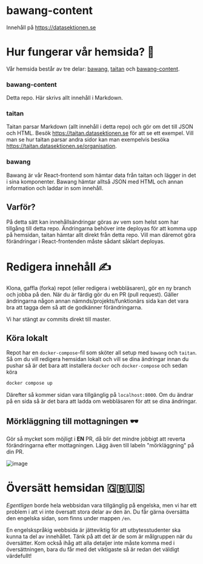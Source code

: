 # bawang-content
Innehåll på https://datasektionen.se

# Hur fungerar vår hemsida? 🤔
Vår hemsida består av tre delar: [bawang](https://github.com/datasektionen/bawang), [taitan](https://github.com/datasektionen/taitan) och [bawang-content](https://github.com/datasektionen/bawang-content).

### bawang-content
Detta repo. Här skrivs allt innehåll i Markdown.

### taitan
Taitan parsar Markdown (allt innehåll i detta repo) och gör om det till JSON och HTML. Besök https://taitan.datasektionen.se för att se ett exempel. Vill man se hur taitan parsar andra sidor kan man exempelvis besöka https://taitan.datasektionen.se/organisation.

### bawang
Bawang är vår React-frontend som hämtar data från taitan och lägger in det i sina komponenter. Bawang hämtar alltså JSON med HTML och annan information och laddar in som innehåll.

## Varför?
På detta sätt kan innehållsändringar göras av vem som helst som har tillgång till detta repo. Ändringarna behöver inte deployas för att komma upp på hemsidan, taitan hämtar allt direkt från detta repo. Vill man däremot göra förändringar i React-frontenden måste sådant såklart deployas.

# Redigera innehåll ✍️
Klona, gaffla (forka) repot (eller redigera i webbläsaren), gör en ny branch och jobba på den. När du är färdig gör du en PR (pull request). Gäller ändringarna någon annan nämnds/projekts/funktionärs sida kan det vara bra att tagga dem så att de godkänner förändringarna.

Vi har stängt av commits direkt till master.

## Köra lokalt 

Repot har en `docker-compose`-fil som sköter all setup med `bawang` och `taitan`. Så om du vill redigera hemsidan lokalt och vill se dina ändringar innan du pushar så är det bara att installera `docker` och `docker-compose` och sedan köra
```bash
docker compose up
```
Därefter så kommer sidan vara tillgänglig på `localhost:8000`. Om du ändrar på en sida så är det bara att ladda om webbläsaren för att se dina ändringar.

## Mörkläggning till mottagningen 🕶️
Gör så mycket som möjligt i **EN** PR, då blir det mindre jobbigt att reverta förändringarna efter mottagningen. Lägg även till labeln "mörkläggning" på din PR.

![image](https://user-images.githubusercontent.com/33149910/130043933-910e96b4-83a8-46b0-b303-a629f98bc1f6.png)

# Översätt hemsidan 🇬🇧🇺🇸
*Egentligen* borde hela webbsidan vara tillgänglig på engelska,
men vi har ett problem i att vi inte översatt stora delar av den än.
Du får gärna översätta den engelska sidan, som finns under mappen `/en`.

En engelskspråkig webbsida är jätteviktig för att utbytesstudenter ska kunna ta del av innehållet. 
Tänk på att det är de som är målgruppen när du översätter. Kom också ihåg att alla detaljer inte 
måste komma med i översättningen, bara du får med det viktigaste så är redan det väldigt värdefullt!

